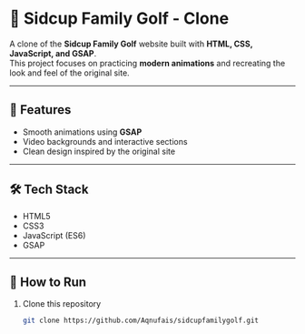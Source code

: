 # 🎯 Sidcup Family Golf - Clone

A clone of the **Sidcup Family Golf** website built with **HTML, CSS, JavaScript, and GSAP**.  
This project focuses on practicing **modern animations** and recreating the look and feel of the original site.  

---

## 🚀 Features
- Smooth animations using **GSAP**  
- Video backgrounds and interactive sections  
- Clean design inspired by the original site  

---

## 🛠️ Tech Stack
- HTML5  
- CSS3  
- JavaScript (ES6)  
- GSAP  

---

## 📂 How to Run
1. Clone this repository  
   ```bash
   git clone https://github.com/Aqnufais/sidcupfamilygolf.git
